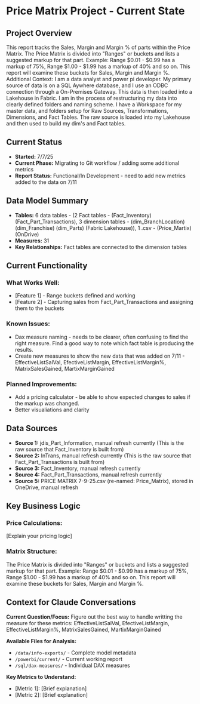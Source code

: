 # Price Matrix Project - Current State

## Project Overview
This report tracks the Sales, Margin and Margin % of parts within the Price Matrix. The Price Matrix is divided into "Ranges" or buckets and lists a suggested markup for that part. Example: Range $0.01 - $0.99 has a markup of 75%, Range $1.00 - $1.99 has a markup of 40% and so on. This report will examine these buckets for Sales, Margin and Margin %.
Additional Context: I am a data analyst and power pi developer. My primary source of data is on a SQL Aywhere database, and I use an ODBC connection through a On-Premises Gateway. This data is then loaded into a Lakehouse in Fabric. I am in the process of restructuring my data into clearly defined folders and naming scheme. I have a Workspace for my master data, and folders setup for Raw Sources, Transformations, Dimensions, and Fact Tables. The raw source is loaded into my Lakehouse and then used to build my dim's and Fact tables.   

## Current Status
- **Started:** 7/7/25
- **Current Phase:** Migrating to Git workflow / adding some additional metrics
- **Report Status:** Functional/In Development - need to add new metrics added to the data on 7/11

## Data Model Summary
- **Tables:** 6 data tables - (2 Fact tables - (Fact_Inventory) (Fact_Part_Transactions), 3 dimension tables - (dim_BranchLocation) (dim_Franchise) (dim_Parts) (Fabric Lakehouse)), 1 .csv - (Price_Martix) (OnDrive)
- **Measures:** 31
- **Key Relationships:** Fact tables are connected to the dimension tables

## Current Functionality
### What Works Well:
- [Feature 1] - Range buckets defined and working
- [Feature 2] - Capturing sales from Fact_Part_Transactions and assigning them to the buckets

### Known Issues:
- Dax measure naming - needs to be clearer, often confusing to find the right measure. Find a good way to note which fact table is producing the results. 
- Create new measures to show the new data that was added on 7/11 - EffectiveListSalVal, EfectiveListMargin, EffectiveListMargin%, MatrixSalesGained, MartixMarginGained

### Planned Improvements:
- Add a pricing calculator - be able to show expected changes to sales if the markup was changed.
- Better visualiations and clarity

## Data Sources
- **Source 1:** jdis_Part_Information, manual refresh currently (This is the raw source that Fact_Inventory is built from)
- **Source 2:** InTrans, manual refresh currently (This is the raw source that Fact_Part_Transactions is built from)
- **Source 3:** Fact_Inventory, manual refresh currently
- **Source 4:** Fact_Part_Transactions, manual refresh currently
- **Source 5:** PRICE MATRIX 7-9-25.csv (re-named: Price_Matrix), stored in OneDrive, manual refresh

## Key Business Logic
### Price Calculations:
[Explain your pricing logic]

### Matrix Structure:
The Price Matrix is divided into "Ranges" or buckets and lists a suggested markup for that part. Example: Range $0.01 - $0.99 has a markup of 75%, Range $1.00 - $1.99 has a markup of 40% and so on. This report will examine these buckets for Sales, Margin and Margin %.

## Context for Claude Conversations
**Current Question/Focus:** Figure out the best way to handle writting the measure for these metrics: EffectiveListSalVal, EfectiveListMargin, EffectiveListMargin%, MatrixSalesGained, MartixMarginGained

**Available Files for Analysis:**
- `/data/info-exports/` - Complete model metadata
- `/powerbi/current/` - Current working report
- `/sql/dax-measures/` - Individual DAX measures

**Key Metrics to Understand:**
- [Metric 1]: [Brief explanation]
- [Metric 2]: [Brief explanation]